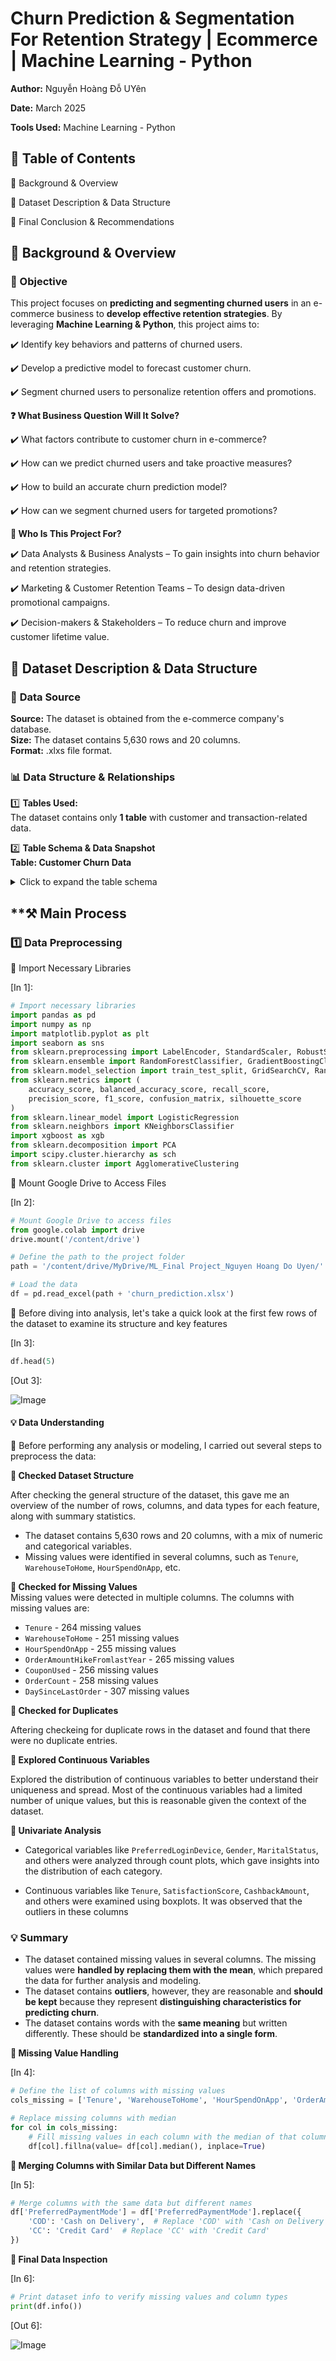 # **Churn Prediction & Segmentation For Retention Strategy | Ecommerce | Machine Learning - Python**


**Author:** Nguyễn Hoàng Đỗ UYên

**Date:** March 2025

**Tools Used:** Machine Learning - Python 


## 📑 Table of Contents

📌 Background & Overview

📂 Dataset Description & Data Structure

🔎 Final Conclusion & Recommendations


## 📌 Background & Overview

### **🎯 Objective**

This project focuses on **predicting and segmenting churned users** in an e-commerce business to **develop effective retention strategies**. By leveraging **Machine Learning & Python**, this project aims to:

✔️ Identify key behaviors and patterns of churned users.

✔️ Develop a predictive model to forecast customer churn.

✔️ Segment churned users to personalize retention offers and promotions.


**❓ What Business Question Will It Solve?**

✔️ What factors contribute to customer churn in e-commerce?

✔️ How can we predict churned users and take proactive measures?

✔️ How to build an accurate churn prediction model?

✔️ How can we segment churned users for targeted promotions?


**👤 Who Is This Project For?**

✔️ Data Analysts & Business Analysts – To gain insights into churn behavior and retention strategies.

✔️ Marketing & Customer Retention Teams – To design data-driven promotional campaigns.

✔️ Decision-makers & Stakeholders – To reduce churn and improve customer lifetime value.


## 📂 **Dataset Description & Data Structure**

### 📌 **Data Source**  
**Source:** The dataset is obtained from the e-commerce company's database.  
**Size:** The dataset contains 5,630 rows and 20 columns.  
**Format:** .xlxs file format.

### 📊 **Data Structure & Relationships**

1️⃣ **Tables Used:**  
The dataset contains only **1 table** with customer and transaction-related data.

2️⃣ **Table Schema & Data Snapshot**  
**Table: Customer Churn Data**

<details>
  <summary>Click to expand the table schema</summary>

| **Column Name**              | **Data Type** | **Description**                                              |
|------------------------------|---------------|--------------------------------------------------------------|
| CustomerID                   | INT           | Unique identifier for each customer                          |
| Churn                        | INT           | Churn flag (1 if customer churned, 0 if active)              |
| Tenure                       | FLOAT         | Duration of customer's relationship with the company (months)|
| PreferredLoginDevice         | OBJECT        | Device used for login (e.g., Mobile, Desktop)                 |
| CityTier                     | INT           | City tier (1: Tier 1, 2: Tier 2, 3: Tier 3)                   |
| WarehouseToHome              | FLOAT         | Distance between warehouse and customer's home (km)         |
| PreferredPaymentMode         | OBJECT        | Payment method preferred by customer (e.g., Credit Card)     |
| Gender                       | OBJECT        | Gender of the customer (e.g., Male, Female)                  |
| HourSpendOnApp               | FLOAT         | Hours spent on app or website in the past month              |
| NumberOfDeviceRegistered     | INT           | Number of devices registered under the customer's account   |
| PreferedOrderCat             | OBJECT        | Preferred order category for the customer (e.g., Electronics)|
| SatisfactionScore            | INT           | Satisfaction rating given by the customer                    |
| MaritalStatus                | OBJECT        | Marital status of the customer (e.g., Single, Married)       |
| NumberOfAddress              | INT           | Number of addresses registered by the customer               |
| Complain                     | INT           | Indicator if the customer made a complaint (1 = Yes)         |
| OrderAmountHikeFromLastYear  | FLOAT         | Percentage increase in order amount compared to last year   |
| CouponUsed                   | FLOAT         | Number of coupons used by the customer last month            |
| OrderCount                   | FLOAT         | Number of orders placed by the customer last month           |
| DaySinceLastOrder            | FLOAT         | Days since the last order was placed by the customer        |
| CashbackAmount               | FLOAT         | Average cashback received by the customer in the past month  |

</details>

## **⚒️ Main Process

### 1️⃣ **Data Preprocessing**  

📌 Import Necessary Libraries

[In 1]: 

```python
# Import necessary libraries
import pandas as pd
import numpy as np
import matplotlib.pyplot as plt
import seaborn as sns
from sklearn.preprocessing import LabelEncoder, StandardScaler, RobustScaler
from sklearn.ensemble import RandomForestClassifier, GradientBoostingClassifier
from sklearn.model_selection import train_test_split, GridSearchCV, RandomizedSearchCV
from sklearn.metrics import (
    accuracy_score, balanced_accuracy_score, recall_score, 
    precision_score, f1_score, confusion_matrix, silhouette_score
)
from sklearn.linear_model import LogisticRegression
from sklearn.neighbors import KNeighborsClassifier
import xgboost as xgb
from sklearn.decomposition import PCA
import scipy.cluster.hierarchy as sch
from sklearn.cluster import AgglomerativeClustering
```
📂 Mount Google Drive to Access Files

[In 2]: 

```python
# Mount Google Drive to access files
from google.colab import drive
drive.mount('/content/drive')

# Define the path to the project folder
path = '/content/drive/MyDrive/ML_Final Project_Nguyen Hoang Do Uyen/'

# Load the data
df = pd.read_excel(path + 'churn_prediction.xlsx')
```

📂 Before diving into analysis, let's take a quick look at the first few rows of the dataset to examine its structure and key features

[In 3]:

```python
df.head(5)
```

[Out 3]:

![Image](https://github.com/user-attachments/assets/c79b4dee-2ffe-4deb-a9d5-9f2052465f45)

#### **💡 Data Understanding**

📌 Before performing any analysis or modeling, I carried out several steps to preprocess the data:

**📝 Checked Dataset Structure**  

After checking the general structure of the dataset, this gave me an overview of the number of rows, columns, and data types for each feature, along with summary statistics.

  - The dataset contains 5,630 rows and 20 columns, with a mix of numeric and categorical variables.
  - Missing values were identified in several columns, such as `Tenure`, `WarehouseToHome`, `HourSpendOnApp`, etc.

**📝 Checked for Missing Values**  
Missing values were detected in multiple columns. The columns with missing values are:

   - `Tenure` - 264 missing values
   - `WarehouseToHome` - 251 missing values
   - `HourSpendOnApp` - 255 missing values
   - `OrderAmountHikeFromlastYear` - 265 missing values
   - `CouponUsed` - 256 missing values
   - `OrderCount` - 258 missing values
   - `DaySinceLastOrder` - 307 missing values

**📝 Checked for Duplicates**  

Aftering checkeing for duplicate rows in the dataset and found that there were no duplicate entries.

**📝 Explored Continuous Variables**  

Explored the distribution of continuous variables to better understand their uniqueness and spread. Most of the continuous variables had a limited number of unique values, but this is reasonable given the context of the dataset.

**📝 Univariate Analysis**  
- Categorical variables like `PreferredLoginDevice`, `Gender`, `MaritalStatus`, and others were analyzed through count plots, which gave insights into the distribution of each category.
  
- Continuous variables like `Tenure`, `SatisfactionScore`, `CashbackAmount`, and others were examined using boxplots. It was observed that the outliers in these columns 

### **💡 Summary** 

- The dataset contained missing values in several columns. The missing values were **handled by replacing them with the mean**, which prepared the data for further analysis and modeling.
- The dataset contains **outliers**, however, they are reasonable and **should be kept** because they represent **distinguishing characteristics for predicting churn**.
- The dataset contains words with the **same meaning** but written differently. These should be **standardized into a single form**.

**📝 Missing Value Handling**  

[In 4]:

```python
# Define the list of columns with missing values
cols_missing = ['Tenure', 'WarehouseToHome', 'HourSpendOnApp', 'OrderAmountHikeFromlastYear', 'CouponUsed', 'OrderCount', 'DaySinceLastOrder']

# Replace missing columns with median
for col in cols_missing:
    # Fill missing values in each column with the median of that column
    df[col].fillna(value= df[col].median(), inplace=True)
```

**📝 Merging Columns with Similar Data but Different Names**  

[In 5]:

```python
# Merge columns with the same data but different names
df['PreferredPaymentMode'] = df['PreferredPaymentMode'].replace({
    'COD': 'Cash on Delivery',  # Replace 'COD' with 'Cash on Delivery'
    'CC': 'Credit Card'  # Replace 'CC' with 'Credit Card'
})
```

**📝 Final Data Inspection**

[In 6]:
```python
# Print dataset info to verify missing values and column types
print(df.info())
```

[Out 6]:

![Image](https://github.com/user-attachments/assets/616fb912-8efd-4d42-a3a6-df95e4550e6a)
